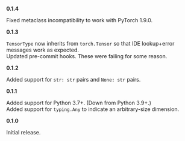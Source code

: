 **0.1.4**

Fixed metaclass incompatibility to work with PyTorch 1.9.0.

**0.1.3**

`TensorType` now inherits from `torch.Tensor` so that IDE lookup+error messages work as expected.  
Updated pre-commit hooks. These were failing for some reason.

**0.1.2**

Added support for `str: str` pairs and `None: str` pairs.

**0.1.1**

Added support for Python 3.7+. (Down from Python 3.9+.)  
Added support for `typing.Any` to indicate an arbitrary-size dimension.

**0.1.0**

Initial release.
